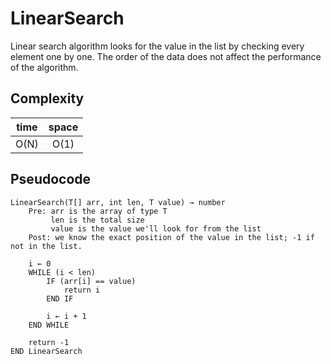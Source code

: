 # LinearSearch

Linear search algorithm looks for the value in the list by checking every element one by one. The order of the data does not affect the performance of the algorithm.

## Complexity

| time | space |
| :--: | :---: |
| O(N) | O(1)  |

## Pseudocode

```text
LinearSearch(T[] arr, int len, T value) → number
    Pre: arr is the array of type T
         len is the total size
         value is the value we'll look for from the list
    Post: we know the exact position of the value in the list; -1 if not in the list.

    i ← 0
    WHILE (i < len)
        IF (arr[i] == value)
            return i
        END IF

        i ← i + 1
    END WHILE

    return -1
END LinearSearch
```
